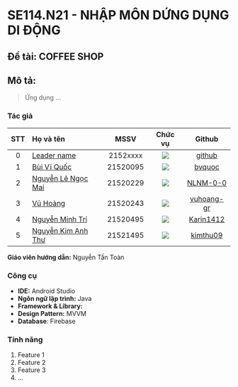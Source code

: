 # SE114.N21 - NHẬP MÔN DỨNG DỤNG DI ĐỘNG

## Đề tài: COFFEE SHOP

## Mô tả:

> Ứng dụng ...

### Tác giả

|STT|Họ và tên          |MSSV       |Chức vụ   |Github|
|:-:|:------------------|:---------:|:--------:|:-----------:|
| 0	|[Leader name](mailto:2152xxxx@gm.uit.edu.vn)	| 2152xxxx	| ![](https://img.shields.io/badge/-Leader-blue) |[github](https://github.com/)|
| 1	|[Bùi Vĩ Quốc](mailto:21520095@gm.uit.edu.vn)	| 21520095	| ![](https://img.shields.io/badge/-Member-blue)  |[bvquoc](https://github.com/bvquoc)|
| 2	|[Nguyễn Lê Ngọc Mai](mailto:21520229@gm.uit.edu.vn)	| 21520229	| ![](https://img.shields.io/badge/-Member-blue)  |[NLNM-0-0](https://github.com/NLNM-0-0)|
| 3	|[Vũ Hoàng](mailto:21520243@gm.uit.edu.vn)	| 21520243	| ![](https://img.shields.io/badge/-Member-blue)  |[vuhoang-gr](https://github.com/vuhoang-gr)|
| 4	|[Nguyễn Minh Trí](mailto:21520495@gm.uit.edu.vn)	| 21520495	| ![](https://img.shields.io/badge/-Member-blue)  |[Karin1412](https://github.com/Karin1412)|
| 5	|[Nguyễn Kim Anh Thư](mailto:21521495@gm.uit.edu.vn)	| 21521495	| ![](https://img.shields.io/badge/-Member-blue)  |[kimthu09](https://github.com/kimthu09)|

**Giáo viên hướng dẫn:** Nguyễn Tấn Toàn

### Công cụ

- **IDE:** Android Studio
- **Ngôn ngữ lập trình:** Java
- **Framework & Library:** 
- **Design Pattern:** MVVM
- **Database**: Firebase

### Tính năng

1. Feature 1
2. Feature 2
3. Feature 3
4. ...
